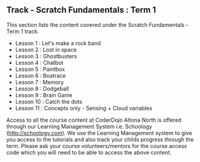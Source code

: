 
## Track - Scratch Fundamentals : Term 1

This section lists the content covered under the Scratch Fundamentals - Term 1 track.

- Lesson 1  : Let's make a rock band
- Lesson 2  : Lost in space
- Lesson 3  : Ghostbusters
- Lesson 4  : Chatbot
- Lesson 5  : Paintbox
- Lesson 6  : Boatrace
- Lesson 7  : Memory
- Lesson 8  : Dodgeball
- Lesson 9  : Brain Game
- Lesson 10 : Catch the dots
- Lesson 11 : Concepts only - Sensing + Cloud variables

Access to all the course content at CoderDojo Altona North is offered through our Learning Management System i.e. Schoology (http://schoology.com). We use the Learning Management system to give you access to the tutorials and also track your childs progress through the term. Please ask your course volunteers/mentors for the course access code which you will need to be able to access the above content. 
